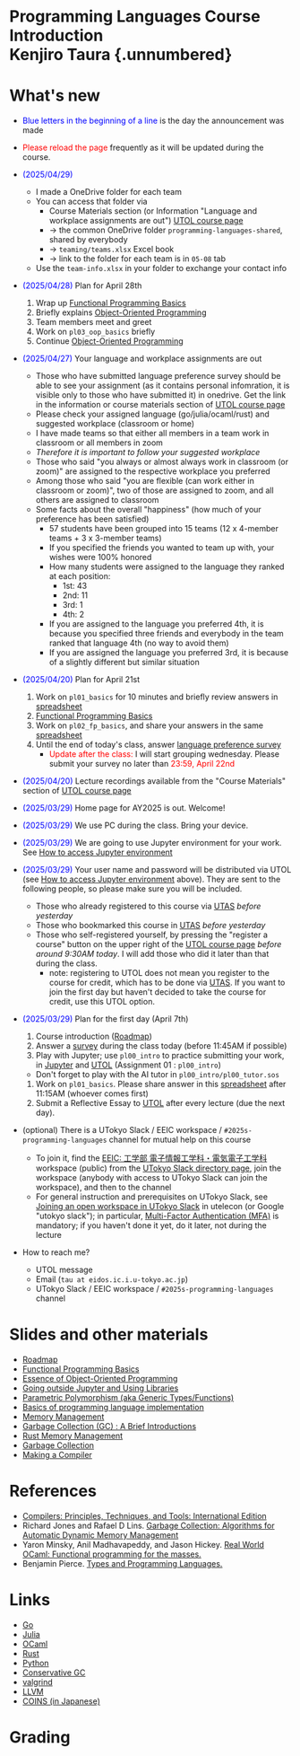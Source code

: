 <link rel="stylesheet" href="scripts/style.css">

# Programming Languages Course Introduction<br/> Kenjiro Taura {.unnumbered}

# What's new

* <font color=blue>Blue letters in the beginning of a line</font> is the day the announcement was made
* <font color=red>Please reload the page</font> frequently as it will be updated during the course.

* <font color=blue>(2025/04/29)</font> 
  * I made a OneDrive folder for each team
  * You can access that folder via
    * Course Materials section (or Information "Language and workplace assignments are out") [UTOL course page](https://utol.ecc.u-tokyo.ac.jp/lms/course?idnumber=2025_0340_FEN-EE4d19L1_01) 
    * -> the common OneDrive folder `programming-languages-shared`, shared by everybody 
    * -> `teaming/teams.xlsx` Excel book
    * -> link to the folder for each team is in `05-08` tab
  * Use the `team-info.xlsx` in your folder to exchange your contact info
  
* <font color=blue>(2025/04/28)</font> Plan for April 28th
  1. Wrap up [Functional Programming Basics](slides/01-functional.pdf)
  1. Briefly explains [Object-Oriented Programming](slides/02-oop.pdf)
  1. Team members meet and greet
  1. Work on `pl03_oop_basics` briefly
  1. Continue [Object-Oriented Programming](slides/02-oop.pdf)
* <font color=blue>(2025/04/27)</font> Your language and workplace assignments are out
  * Those who have submitted language preference survey should be able to see your assignment (as it contains personal infomration, it is visible only to those who have submitted it) in onedrive.  Get the link in the information or course materials section of [UTOL course page](https://utol.ecc.u-tokyo.ac.jp/lms/course?idnumber=2025_0340_FEN-EE4d19L1_01)
  * Please check your assigned language (go/julia/ocaml/rust) and suggested workplace (classroom or home)
  * I have made teams so that either all members in a team work in classroom or all members in zoom
  * _Therefore it is important to follow your suggested workplace_
  * Those who said "you always or almost always work in classroom (or zoom)" are assigned to the respective workplace you preferred
  * Among those who said "you are flexible (can work either in classroom or zoom)", two of those are assigned to zoom, and all others are assigned to classroom
  * Some facts about the overall "happiness" (how much of your preference has been satisfied)
    * 57 students have been grouped into 15 teams (12 x 4-member teams + 3 x 3-member teams)
    * If you specified the friends you wanted to team up with, your wishes were 100% honored
    * How many students were assigned to the language they ranked at each position:
      * 1st: 43
      * 2nd: 11
      * 3rd: 1
      * 4th: 2
    * If you are assigned to the language you preferred 4th, it is because you specified three friends and everybody in the team ranked that language 4th (no way to avoid them)
    * If you are assigned the language you preferred 3rd, it is because of a slightly different but similar situation
* <font color=blue>(2025/04/20)</font> Plan for April 21st
  1. Work on `pl01_basics` for 10 minutes and briefly review answers in [spreadsheet](https://univtokyo-my.sharepoint.com/:x:/g/personal/2615215597_utac_u-tokyo_ac_jp/EX7tccfLFB5FmwT-gVGyzykBPX8QjSyo6lnxfKHn0qXh4Q?e=5BXr0M)
  1. [Functional Programming Basics](slides/01-functional.pdf)
  1. Work on `pl02_fp_basics`, and share your answers in the same [spreadsheet](https://univtokyo-my.sharepoint.com/:x:/g/personal/2615215597_utac_u-tokyo_ac_jp/EX7tccfLFB5FmwT-gVGyzykBPX8QjSyo6lnxfKHn0qXh4Q?e=5BXr0M)
  1. Until the end of today's class, answer [language preference survey](https://forms.office.com/r/qnR50JQ6ZS)
     - <font color="red">Update after the class:</font> I will start grouping wednesday.  Please submit your survey no later than <font color="red">23:59, April 22nd</font>
* <font color=blue>(2025/04/20)</font> Lecture recordings available from the "Course Materials" section of [UTOL course page](https://utol.ecc.u-tokyo.ac.jp/lms/course?idnumber=2025_0340_FEN-EE4d19L1_01)
* <font color=blue>(2025/03/29)</font> Home page for AY2025 is out. Welcome!
* <font color=blue>(2025/03/29)</font> We use PC during the class. Bring your device.
* <font color=blue>(2025/03/29)</font> We are going to use Jupyter environment for your work. See [How to access Jupyter environment](html/jupyter.html?lang=en)
* <font color=blue>(2025/03/29)</font> Your user name and password will be distributed via UTOL (see [How to access Jupyter environment](html/jupyter.html?lang=en) above). They are sent to the following people, so please make sure you will be included.
  * Those who already registered to this course via [UTAS](https://utas.adm.u-tokyo.ac.jp/) _before yesterday_
  * Those who bookmarked this course in [UTAS](https://utas.adm.u-tokyo.ac.jp/) _before yesterday_
  * Those who self-registered yourself, by pressing the "register a course" button on the upper right of the [UTOL course page](https://utol.ecc.u-tokyo.ac.jp/lms/course?idnumber=2025_0340_FEN-EE4d19L1_01) _before around 9:30AM today_.  I will add those who did it later than that during the class.
    * note: registering to UTOL does not mean you register to the course for credit, which has to be done via [UTAS](https://utas.adm.u-tokyo.ac.jp/). If you want to join the first day but haven't decided to take the course for credit, use this UTOL option.
* <font color=blue>(2025/03/29)</font> Plan for the first day (April 7th)
  1. Course introduction ([Roadmap](slides/00-roadmap.pdf))
  1. Answer a [survey](https://forms.office.com/r/pXQ5WbvgBJ) during the class today (before 11:45AM if possible)
  1. Play with Jupyter; use `pl00_intro` to practice submitting your work, in [Jupyter](html/jupyter.html?lang=en) and [UTOL](https://utol.ecc.u-tokyo.ac.jp/lms/course?idnumber=2025_0340_FEN-EE4d19L1_01) (Assignment 01 : `pl00_intro`)
    * Don't forget to play with the AI tutor in `pl00_intro/pl00_tutor.sos`
  1. Work on `pl01_basics`. Please share answer in this [spreadsheet](https://univtokyo-my.sharepoint.com/:x:/g/personal/2615215597_utac_u-tokyo_ac_jp/EX7tccfLFB5FmwT-gVGyzykBPX8QjSyo6lnxfKHn0qXh4Q?e=5BXr0M) after 11:15AM (whoever comes first)
  1. Submit a Reflective Essay to [UTOL](https://utol.ecc.u-tokyo.ac.jp/lms/course?idnumber=2025_0340_FEN-EE4d19L1_01) after every lecture (due the next day).
* (optional) There is a UTokyo Slack / EEIC workspace / `#2025s-programming-languages` channel for mutual help on this course
  * To join it, find the [EEIC: 工学部 電子情報工学科・電気電子工学科](https://utokyo-eeic.slack.com) workspace (public) from the [UTokyo Slack directory page](https://utokyo.enterprise.slack.com/), join the workspace (anybody with access to UTokyo Slack can join the workspace), and then to the channel
  * For general instruction and prerequisites on UTokyo Slack, see [Joining an open workspace in UTokyo Slack](https://utelecon.adm.u-tokyo.ac.jp/en/slack/join) in utelecon (or Google "utokyo slack"); in particular, [Multi-Factor Authentication (MFA)](https://utelecon.adm.u-tokyo.ac.jp/en/utokyo_account/mfa/) is mandatory; if you haven't done it yet, do it later, not during the lecture
* How to reach me?
  * UTOL message
  * Email (`tau at eidos.ic.i.u-tokyo.ac.jp`)
  * UTokyo Slack / EEIC workspace / `#2025s-programming-languages` channel

# Slides and other materials

* [Roadmap](slides/00-roadmap.pdf)
* [Functional Programming Basics](slides/01-functional.pdf)
* [Essence of Object-Oriented Programming](slides/02-oop.pdf)
* [Going outside Jupyter and Using Libraries](slides/03-standalone-and-libraries.pdf)
* [Parametric Polymorphism (aka Generic Types/Functions)](slides/04-parametric.pdf)
* [Basics of programming language implementation](slides/05-implementation-basics.pdf)
* [Memory Management](slides/06-memory-management.pdf)
* [Garbage Collection (GC) : A Brief Introductions](slides/07-gc-basics.pdf)
* [Rust Memory Management](slides/08-rust.pdf)
* [Garbage Collection](slides/09-gc-adv.pdf)
* [Making a Compiler](slides/10-compiler.pdf )

# References

* [Compilers: Principles, Techniques, and Tools: International Edition](https://www.amazon.co.jp/Compilers-Principles-Techniques-Tools-International/dp/0321491696)
* Richard Jones and Rafael D Lins. [Garbage Collection: Algorithms for Automatic Dynamic Memory Management](https://www.amazon.co.jp/Programming-Rust-Fast-Systems-Development/dp/1492052590/ref=pd_lpo_1?pd_rd_i=1492052590&psc=1)
* Yaron Minsky, Anil Madhavapeddy, and Jason Hickey. [Real World OCaml: Functional programming for the masses.](http://www.amazon.com/Real-World-OCaml-Functional-programming/dp/144932391X/ref=tmm_pap_title_0?ie=UTF8&qid=1396268703&sr=8-1-spell)
* Benjamin Pierce. [Types and Programming Languages.](http://www.cis.upenn.edu/~bcpierce/tapl/)

# Links

* [Go](https://go.dev/)
* [Julia](https://julialang.org/)
* [OCaml](http://caml.inria.fr/)
* [Rust](https://www.rust-lang.org/)
* [Python](https://www.python.org/)
* [Conservative GC](http://valgrind.org/)
* [valgrind](http://valgrind.org/)
* [LLVM](http://llvm.org/)
* [COINS (in Japanese)](http://coins-compiler.sourceforge.jp/international/)

# Grading
